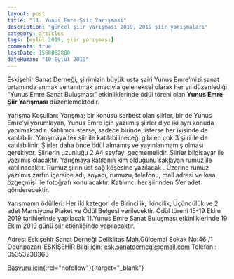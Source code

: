 ```yaml
---
layout: post
title: "11. Yunus Emre Şiir Yarışması"
description: "güncel şiir yarışması 2019, 2019 şiir yarışmaları"
category: articles
tags: [eylül 2019, şiir yarışması]
comments: true
lastDate: 1568062800
dateHuman: "10 Eylül 2019"
---
```


Eskişehir Sanat Derneği, şiirimizin büyük usta şairi Yunus Emre’mizi sanat ortamında anmak ve tanıtmak amacıyla geleneksel olarak her yıl düzenlediği “Yunus Emre Sanat Buluşması” etkinliklerinde ödül töreni olan **Yunus Emre Şiir Yarışması** düzenlemektedir.

Yarışma Koşulları:
Yarışma; bir konusu serbest olan şiirler, bir de Yunus Emre’yi yorumlayan, Yunus Emre için yazılmış şiirler diye iki ayrı konuda yapılmaktadır.
Katılımcı isterse, sadece birinde, isterse her ikisinde de katılabilir.
Yarışmaya tek şiir ile katılabilineceği gibi en çok 3 şiiri ile de katılabilinir.
Şiirler daha önce ödül almamış ve yayınlanmamış olması gerekiyor.
Şiirlerin uzunluğu 2 A4 sayfayı geçmemelidir.
Şiirler bilgisayar ile yazılmış olacaktır.
Yarışmaya katılanın kim olduğunu saklayan rumuz ile katılınacaktır. Rumuz şiirin üst sağ köşesine yazılacak . Üzerine rumuz yazılmış zarfın içersine adı, soyadı, rumuzu, telefonu, mail adresi ve kısa özgeçmişi ile fotoğrafı konulacaktır.
Katılımcı her şiirinden 5’er adet gönderecektir.

Yarışmanın ödülleri: 
Her iki kategori de Birincilik, İkincilik, Üçüncülük ve 2 adet
Mansiyona Plaket ve Ödül Belgesi verilecektir.
Ödül töreni 15-19 Ekim 2019 tarihlerinde yapılacak 11.Yunus Emre Sanat Buluşması etkinliklerinde 19 Ekim 2019 günü şiir etkinliğinde yapılacaktır.

Adres: Eskişehir Sanat Derneği Deliklitaş Mah.Gülcemal Sokak No:46 /1 Odunpazarı-ESKİŞEHİR
Bilgi için: esk.sanatdernegi@gmail.com Telefon : 05353238363


[Başvuru için](https://www.mazeretimsiirdir.com/2019/08/11-yunus-emre-siir-yarismasi-2019.html?utm_source=edebiyatyarismalari.com&utm_medium=affiliate&utm_campaign=cpc){:rel="nofollow"}{:target="_blank"}
